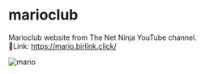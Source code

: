 # marioclub
Marioclub website from The Net Ninja YouTube channel.<br>
🍄Link: https://mario.birlink.click/

![mario](https://user-images.githubusercontent.com/26453036/213685009-4165fcc7-8c75-4456-96c4-3fd99c2a6b9f.jpg)

